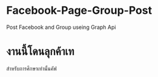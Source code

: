 # Facebook-Page-Group-Post
Post Facebook and Group useing Graph Api
# งานนี้โดนลุกค้าเท
สำหรับการศึกษาเท่านั้นคัฟ
